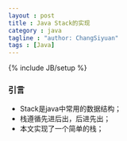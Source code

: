 ```yaml
---
layout : post
title : Java Stack的实现
category : java
tagline : "author: ChangSiyuan"
tags : [Java]
---
```

{% include JB/setup %}

### 引言
- Stack是java中常用的数据结构；
- 栈遵循先进后出，后进先出；
- 本文实现了一个简单的栈；
